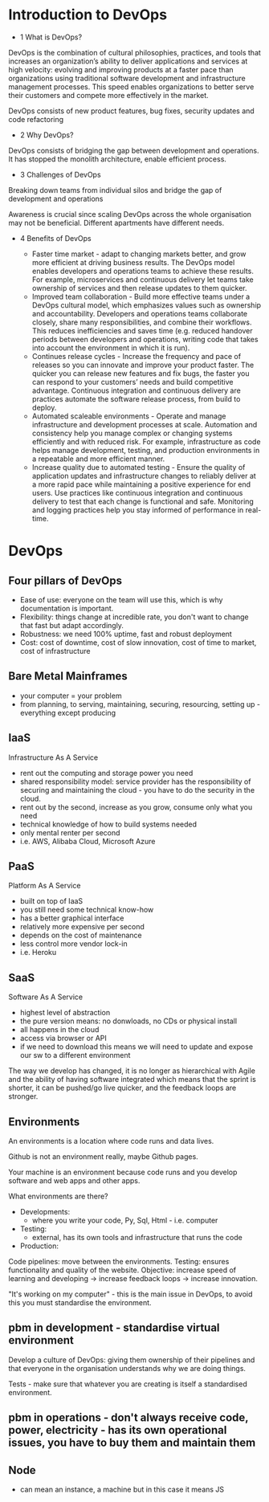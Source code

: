 # Introduction to DevOps

- 1 What is DevOps?

DevOps is the combination of cultural philosophies, practices, and tools that increases an organization’s ability to 
deliver applications and services at high velocity: evolving and improving products at a faster pace than organizations
using traditional software development and infrastructure management processes. This speed enables organizations to 
better serve their customers and compete more effectively in the market.

DevOps consists of new product features, bug fixes, security updates and code refactoring

- 2 Why DevOps?

DevOps consists of bridging the gap between development and operations. It has stopped the monolith architecture,
enable efficient process. 


- 3 Challenges of DevOps

Breaking down teams from individual silos and bridge the gap of development and operations 

Awareness is crucial since scaling DevOps across the whole organisation may not be beneficial. Different apartments have
different needs. 

- 4 Benefits of DevOps

    - Faster time market - adapt to changing markets better, and grow more efficient at driving business results. The 
    DevOps model enables developers and operations teams to achieve these results. For example, microservices and 
    continuous delivery let teams take ownership of services and then release updates to them quicker.   
    - Improved team collaboration - Build more effective teams under a DevOps cultural model, which emphasizes values 
    such as ownership and accountability. Developers and operations teams collaborate closely, share many 
    responsibilities, and combine their workflows. This reduces inefficiencies and saves time (e.g. reduced handover 
    periods between developers and operations, writing code that takes into account the environment in which it is run).     
    - Continues release cycles - Increase the frequency and pace of releases so you can innovate and improve your
     product faster. The quicker you can release new features and fix bugs, the faster you can respond to your 
     customers’ needs and build competitive advantage. Continuous integration and continuous delivery are practices 
      automate the software release process, from build to deploy.   
    - Automated scaleable environments - Operate and manage infrastructure and development processes at scale. 
    Automation and consistency help you manage complex or changing systems efficiently and with reduced risk. 
    For example, infrastructure as code helps manage development, testing, and production environments in a 
    repeatable and more efficient manner.   
    - Increase quality due to automated testing - Ensure the quality of application updates and infrastructure changes
     to reliably deliver at a more rapid pace while maintaining a positive experience for end users. Use 
     practices like continuous integration and continuous delivery to test that each change is functional and safe. 
     Monitoring and logging practices help you stay informed of performance in real-time.
     
     
# DevOps

## Four pillars of DevOps
- Ease of use: everyone on the team will use this, which is why documentation is important.
- Flexibility: things change at incredible rate, you don't want to change that fast but adapt accordingly.
- Robustness: we need 100% uptime, fast and robust deployment
- Cost: cost of downtime, cost of slow innovation, cost of time to market, cost of infrastructure

## Bare Metal Mainframes
- your computer = your problem
- from planning, to serving, maintaining, securing, resourcing, setting up - everything except producing 

## IaaS
Infrastructure As A Service

- rent out the computing and storage power you need
- shared responsibility model: service provider has the responsibility of securing and maintaining the cloud - you have to do the security in the cloud. 
- rent out by the second, increase as you grow, consume only what you need
- technical knowledge of how to build systems needed
- only mental renter per second 
- i.e. AWS, Alibaba Cloud, Microsoft Azure

## PaaS
Platform As A Service

- built on top of IaaS
- you still need some technical know-how
- has a better graphical interface
- relatively more expensive per second
- depends on the cost of maintenance
- less control more vendor lock-in
- i.e. Heroku


## SaaS
Software As A Service

- highest level of abstraction
- the pure version means: no donwloads, no CDs or physical install
- all happens in the cloud
- access via browser or API
- if we need to download this means we will need to update and expose our sw to a different environment

The way we develop has changed, it is no longer as hierarchical with Agile and the ability of having software integrated which means that the sprint is shorter, it can be pushed/go live quicker, and the feedback loops are stronger.

## Environments
An environments is a location where code runs and data lives.

Github is not an environment really, maybe Github pages.

Your machine is an environment because code runs and you develop software and web apps and other apps.

What environments are there?
- Developments:
    - where you write your code, Py, Sql, Html - i.e. computer
- Testing:
  - external, has its own tools and infrastructure that runs the code
- Production:

Code pipelines: move between the environments.
Testing: ensures functionality and quality of the website.
Objective: increase speed of learning and developing -> increase feedback loops -> increase innovation.

"It's working on my computer" - this is the main issue in DevOps, to avoid this you must standardise the environment.


## pbm in development - standardise virtual environment
Develop a culture of DevOps: giving them ownership of their pipelines and that everyone in the organisation understands why we are doing things.

Tests - make sure that whatever you are creating is itself a standardised environment.

## pbm in operations - don't always receive code, power, electricity - has its own operational issues, you have to buy them and maintain them


## Node
- can mean an instance, a machine but in this case it means JS